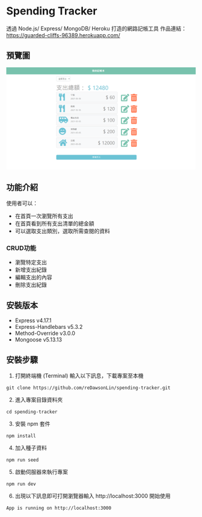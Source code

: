 # Spending Tracker

透過 Node.js/ Express/ MongoDB/ Heroku 打造的網路記帳工具
作品連結：https://guarded-cliffs-96389.herokuapp.com/

## 預覽圖

![](screenshot.png)

## 功能介紹

使用者可以：

- 在首頁一次瀏覽所有支出
- 在首頁看到所有支出清單的總金額
- 可以選取支出類別，選取所需查閱的資料
### CRUD功能
- 瀏覽特定支出
- 新增支出紀錄
- 編輯支出的內容
- 刪除支出紀錄

## 安裝版本

- Express v4.17.1
- Express-Handlebars v5.3.2
- Method-Override v3.0.0
- Mongoose v5.13.13


## 安裝步驟

1. 打開終端機 (Terminal) 輸入以下訊息，下載專案至本機

```
git clone https://github.com/reDawsonLin/spending-tracker.git
```

2. 進入專案目錄資料夾

```
cd spending-tracker
```

3. 安裝 npm 套件

```
npm install
```

4. 加入種子資料

```
npm run seed
```

5. 啟動伺服器來執行專案

```
npm run dev
```

6. 出現以下訊息即可打開瀏覽器輸入 http://localhost:3000 開始使用

```
App is running on http://localhost:3000
```
